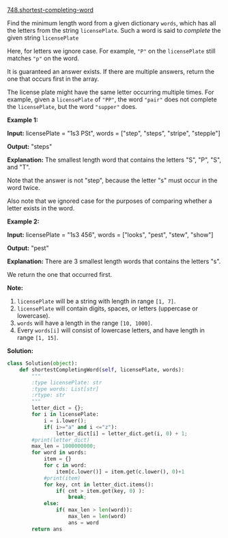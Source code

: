 [748.shortest-completing-word](https://leetcode.com/problems/shortest-completing-word/)  

Find the minimum length word from a given dictionary `words`, which has all the letters from the string `licensePlate`. Such a word is said to _complete_ the given string `licensePlate`

Here, for letters we ignore case. For example, `"P"` on the `licensePlate` still matches `"p"` on the word.

It is guaranteed an answer exists. If there are multiple answers, return the one that occurs first in the array.

The license plate might have the same letter occurring multiple times. For example, given a `licensePlate` of `"PP"`, the word `"pair"` does not complete the `licensePlate`, but the word `"supper"` does.

**Example 1:**  

  
**Input:** licensePlate = "1s3 PSt", words = \["step", "steps", "stripe", "stepple"\]
  
**Output:** "steps"
  
**Explanation:** The smallest length word that contains the letters "S", "P", "S", and "T".
  
Note that the answer is not "step", because the letter "s" must occur in the word twice.
  
Also note that we ignored case for the purposes of comparing whether a letter exists in the word.
  

**Example 2:**  

  
**Input:** licensePlate = "1s3 456", words = \["looks", "pest", "stew", "show"\]
  
**Output:** "pest"
  
**Explanation:** There are 3 smallest length words that contains the letters "s".
  
We return the one that occurred first.
  

**Note:**  

1.  `licensePlate` will be a string with length in range `[1, 7]`.
2.  `licensePlate` will contain digits, spaces, or letters (uppercase or lowercase).
3.  `words` will have a length in the range `[10, 1000]`.
4.  Every `words[i]` will consist of lowercase letters, and have length in range `[1, 15]`.  



**Solution:**  

```python
class Solution(object):
    def shortestCompletingWord(self, licensePlate, words):
        """
        :type licensePlate: str
        :type words: List[str]
        :rtype: str
        """
        letter_dict = {};
        for i in licensePlate:
            i = i.lower();
            if( i>="a" and i <="z"):
                letter_dict[i] = letter_dict.get(i, 0) + 1;
        #print(letter_dict)
        max_len = 1000000000;
        for word in words:
            item = {}
            for c in word:
                item[c.lower()] = item.get(c.lower(), 0)+1
            #print(item)
            for key, cnt in letter_dict.items():
                if( cnt > item.get(key, 0) ):
                    break;
            else:
                if( max_len > len(word)):
                    max_len = len(word)
                    ans = word
        return ans
```
      